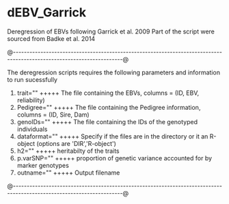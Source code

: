 # dEBV_Garrick
Deregression of EBVs following Garrick et al. 2009
Part of the script were sourced from Badke et al. 2014


@----------------------------------------------------------------------------------------------------------------------@

The deregression scripts requires the following parameters and information to run sucessfully

  1. trait=""      +++++ The file containing the EBVs, columns = (ID, EBV, reliability)
  2. Pedigree=""   +++++ The file containing the Pedigree information, columns = (ID, Sire, Dam)
  3. genoIDs=""    +++++ The file containing the IDs of the genotyped individuals
  4. dataformat="" +++++ Specify if the files are in the directory or it an R-object (options are 'DIR','R-object')
  5. h2=""         +++++ heritabilty of the traits
  6. p.varSNP=""   +++++ proportion of genetic variance accounted for by marker genotypes
  7. outname=""    +++++ Output filename

@----------------------------------------------------------------------------------------------------------------------@


